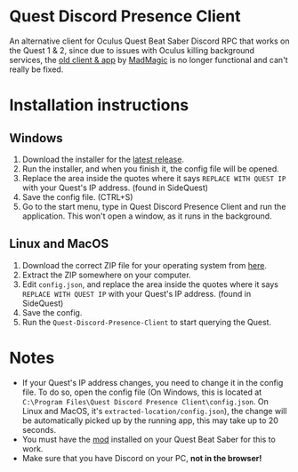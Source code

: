 # Quest Discord Presence Client

An alternative client for Oculus Quest Beat Saber Discord RPC that works on the Quest 1 & 2, since due to issues with Oculus killing background
services, the [old client & app](https://github.com/madmagic007/Oculus-Quest-Presence) by [MadMagic](https://github.com/madmagic007) is no longer functional and can't really be fixed.

# Installation instructions

## Windows
1. Download the installer for the [latest release](https://github.com/Lauriethefish/Quest-Discord-Presence-Client/releases/latest).
2. Run the installer, and when you finish it, the config file will be opened.
3. Replace the area inside the quotes where it says ``REPLACE WITH QUEST IP`` with your Quest's IP address. (found in SideQuest)
4. Save the config file. (CTRL+S)
5. Go to the start menu, type in Quest Discord Presence Client and run the application. This won't open a window, as it runs in the background.

## Linux and MacOS
1. Download the correct ZIP file for your operating system from [here](https://github.com/Lauriethefish/Quest-Discord-Presence-Client/releases/latest).
2. Extract the ZIP somewhere on your computer.
3. Edit ``config.json``, and replace the area inside the quotes where it says ``REPLACE WITH QUEST IP`` with your Quest's IP address. (found in SideQuest)
4. Save the config.
5. Run the ``Quest-Discord-Presence-Client`` to start querying the Quest.

# Notes
- If your Quest's IP address changes, you need to change it in the config file.
To do so, open the config file (On Windows, this is located at ``C:\Program Files\Quest Discord Presence Client\config.json``. On Linux and MacOS, it's ``extracted-location/config.json``), the change will be automatically picked up by the running app, this may take up to 20 seconds.
- You must have the [mod](https://github.com/Lauriethefish/Quest-Discord-Presence/releases/latest) installed on your Quest Beat Saber for this to work.
- Make sure that you have Discord on your PC, **not in the browser!**